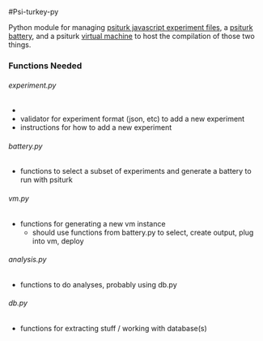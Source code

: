 #Psi-turkey-py

Python module for managing [psiturk javascript experiment files](http://github.com/psiturk/experiments), a [psiturk battery](http://github.com/psiturk/battery), and a psiturk [virtual machine](http://github.com/psiturk/vagrant-aws) to host the compilation of those two things.  

### Functions Needed

###### experiment.py

- 
- validator for experiment format (json, etc) to add a new experiment
- instructions for how to add a new experiment

###### battery.py

- functions to select a subset of experiments and generate a battery to run with psiturk

###### vm.py

- functions for generating a new vm instance
   - should use functions from battery.py to select, create output, plug into vm, deploy

###### analysis.py

- functions to do analyses, probably using db.py

###### db.py

- functions for extracting stuff / working with database(s)
